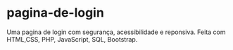 # pagina-de-login
 Uma pagina de login com segurança, acessibilidade e reponsiva. Feita com HTML,CSS, PHP, JavaScript, SQL, Bootstrap.

